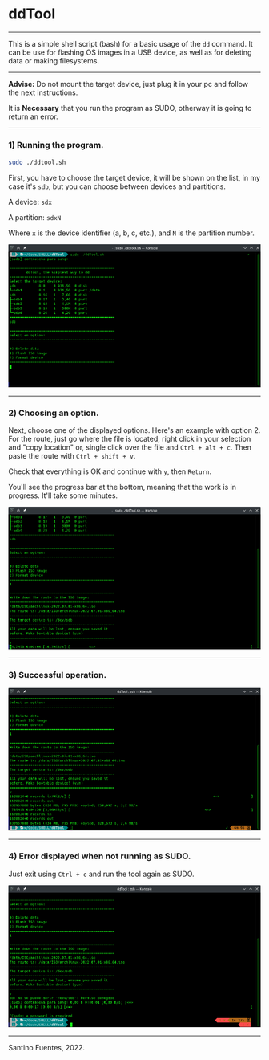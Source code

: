 # ddTool

----

This is a simple shell script (bash) for a basic usage of the `dd` command.
It can be use for flashing OS images in a USB device, as well as for deleting
data or making filesystems.

----

**Advise:** Do not mount the target device, just plug it in your pc and follow
the next instructions.

It is **Necessary** that you run the program as SUDO, otherway it is going to
return an error.

----

### 1) Running the program.

```bash
sudo ./ddtool.sh
```

First, you have to choose the target device, it will be shown on the list, in
my case it's `sdb`, but you can choose between devices and partitions.

A device: `sdx`

A partition: `sdxN`

Where `x` is the device identifier (a, b, c, etc.), and `N` is the partition
number.

![Paso 1](img/paso1.png)

----

### 2) Choosing an option.

Next, choose one of the displayed options. Here's an example with option 2.
For the route, just go where the file is located, right click in your selection
and "copy location" or, single click over the file and `Ctrl + alt + c`.
Then paste the route with `Ctrl + shift + v`.

Check that everything is OK and continue with `y`, then `Return`.

You'll see the progress bar at the bottom, meaning that the work is in
progress. It'll take some minutes.

![Paso 2](img/paso2.png)

----

### 3) Successful operation.

![Fin](img/fin.png)

----

### 4) Error displayed when not running as SUDO.

Just exit using `Ctrl + c` and run the tool again as SUDO.

![Paso 1](img/error.png)

----

Santino Fuentes, 2022.
